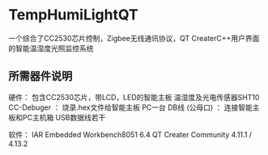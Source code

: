 # TempHumiLightQT
一个综合了CC2530芯片控制，Zigbee无线通讯协议，QT CreaterC++用户界面的智能温湿度光照监控系统


## 所需器件说明

硬件：
包含CC2530芯片，带LCD，LED的智能主板
温湿度及光电传感器SHT10
CC-Debuger ： 烧录.hex文件给智能主板
PC一台
DB线 (公母口) ： 连接智能主板和PC主机箱
USB数据线若干

软件：
IAR Embedded Workbench8051 6.4
QT Creater Community 4.11.1 / 4.13.2


